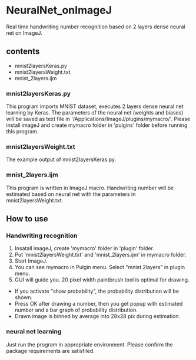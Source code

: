 # NeuralNet_onImageJ
Real time handwriting number recognition based on 2 layers dense neural net on ImageJ.

## contents
- mnist2layersKeras.py
- mnist2layersWeight.txt
- mnist_2layers.ijm

### mnist2layersKeras.py
This program imports MNIST dataset, executes 2 layers dense neural net learning by Keras.  The parameters of the neural net (weights and biases) will be saved as text file in '/Applications/ImageJ/plugins/mymacro/'.  Please install imageJ and create mymacro folder in 'pulgins' folder before running this program.

### mnist2layersWeight.txt
The example output of mnist2layersKeras.py.

### mnist_2layers.ijm
This program is written in ImageJ macro.  Handwriting number will be estimated based on neural net with the parameters in mnist2layersWeight.txt.

## How to use
### Handwriting recognition
1. Insatall imageJ, create 'mymacro' folder in 'plugin' folder.
2. Put 'mnist2layersWeight.txt' and 'mnist_2layers.ijm' in mymacro folder.
3. Start ImageJ.
4. You can see mymacro in Pulgin menu. Select "mnist 2layers" in plugin menu.
5. GUI will guide you. 20 pixel width paintbrush tool is optimal for drawing.


- If you activate "show probability", the probability distribution will be shown.
- Press OK after drawing a number, then you get popup with estimated number and a bar graph of probability distribution.
- Drawn image is binned by average into 28x28 pix during estimation.

### neural net learning
Just run the program in appropriate environment.  Please confirm the package requirements are satisfiled.
